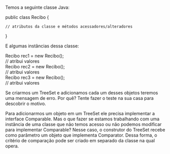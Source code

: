 Temos a seguinte classe Java:

public class Recibo {

    // atributos da classe e métodos acessadores/alteradores

}

E algumas instâncias dessa classe:


Recibo rec1 = new Recibo();<br>
// atribui valores<br>
Recibo rec2 = new Recibo();<br>
// atribui valores<br>
Recibo rec3 = new Recibo();<br>
// atribui valores<br>

Se criarmos um TreeSet e adicionamos cada um desses objetos teremos uma mensagem de erro. Por quê? Tente fazer o teste na sua casa para descobrir o motivo.


Para adicionarmos um objeto em um TreeSet ele precisa implementar a interface Comparable. Mas o que fazer se estamos trabalhando com uma instância de uma classe que não temos acesso ou não podemos modificar para implementar Comparable? Nesse caso, o construtor do TreeSet recebe como parâmetro um objeto que implementa Comparator. Dessa forma, o critério de comparação pode ser criado em separado da classe na qual opera.